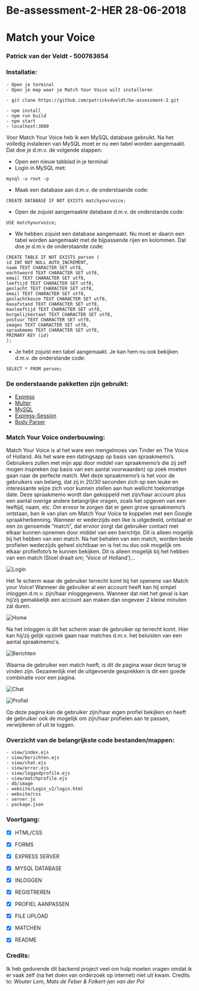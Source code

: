 # Be-assessment-2-HER 28-06-2018
# Match your Voice
### Patrick van der Veldt - 500763654

### Installatie:
```
- Open je terminal
- Open je map waar je Match Your Voice wilt installeren
```
```
- git clone https://github.com/patrickvdveldt/be-assessment-2.git
```
```
- npm install
- npm run build
- npm start
- localhost:3000
```

Voor Match Your Voice heb ik een MySQL database gebruikt. Na het volledig instaleren van MySQL moet er nu een tabel worden aangemaakt. Dat doe je d.m.v. de volgende stappen:
- Open een nieuw tabblad in je terminal
- Login in MySQL met:   
```
mysql -u root -p
```
- Maak een database aan d.m.v. de onderstaande code:
```
CREATE DATABASE IF NOT EXISTS matchyourvoice;
```
- Open de zojuist aangemaakte database d.m.v. de onderstande code:
```
USE matchyourvoice;
```
- We hebben zojuist een database aangemaakt. Nu moet er daarin een tabel worden aangemaakt met de bijpassende rijen en kolommen. Dat doe je d.m.v de onderstaande code:
```
CREATE TABLE IF NOT EXISTS person (
id INT NOT NULL AUTO_INCREMENT,
naam TEXT CHARACTER SET utf8,
wachtwoord TEXT CHARACTER SET utf8,
email TEXT CHARACTER SET utf8,
leeftijd TEXT CHARACTER SET utf8,
geslacht TEXT CHARACTER SET utf8,
email TEXT CHARACTER SET utf8,
geslachtkeuze TEXT CHARACTER SET utf8,
maxafstand TEXT CHARACTER SET utf8,
maxleeftijd TEXT CHARACTER SET utf8,
burgelijkestaat TEXT CHARACTER SET utf8,
postuur TEXT CHARACTER SET utf8,
images TEXT CHARACTER SET utf8,
spraakmemo TEXT CHARACTER SET utf8,
PRIMARY KEY (id)
);
```
- Je hebt zojuist een tabel aangemaakt. Je kan hem nu ook bekijken d.m.v. de onderstande code:
```
SELECT * FROM person;
```

### De onderstaande pakketten zijn gebruikt:
- [Express](https://github.com/expressjs/express)
- [Multer](https://github.com/expressjs/multer)
- [MySQL](https://github.com/mysqljs/mysql)
- [Express-Session](https://github.com/expressjs/session)
- [Body Parser](https://github.com/expressjs/body-parser)

### Match Your Voice onderbouwing:
Match Your Voice is al het ware een mengelmoes van Tinder en The Voice of Holland.
Als het ware een datingsapp op basis van spraakmemo’s.
Gebruikers zullen met mijn app door middel van spraakmemo’s die zij zelf mogen inspreken (op basis van een aantal voorwaarden) op zoek moeten gaan naar de perfecte match.
Met deze spraakmemo’s is het voor de gebruikers van belang, dat zij in 20/30 seconden zich op een leuke en interessante wijze zich voor kunnen stellen aan hun wellicht toekomstige date. Deze spraakmemo wordt dan gekoppeld met zijn/haar account plus een aantal overige andere belangrijke vragen, zoals het opgeven van een leeftijd, naam, etc.
Om ervoor te zorgen dat er geen grove spraakmemo’s ontstaan, ben ik van plan om Match Your Voice te koppelen met een Google spraakherkenning.
Wanneer er wederzijds een like is uitgedeeld, ontstaat er een zo genoemde “match”, dat ervoor zorgt dat gebruiker contact met elkaar kunnen opnemen door middel van een berichtje. Dit is alleen mogelijk bij het hebben van een match.
Na het behalen van een match, worden beide profielen wederzijds geheel zichtbaar en is het nu dus ook mogelijk om elkaar profielfoto’s te kunnen bekijken. Dit is alleen mogelijk bij het hebben van een match (Stoel draait om; ‘Voice of Holland’)…

![Login](https://github.com/patrickvdveldt/matchyourvoice/blob/master/db/image/login.png)

Het 1e scherm waar de gebruiker terrecht komt bij het openene van Match your Voice!
Wanneer de gebruiker al een account heeft kan hij simpel inloggen d.m.v. zijn/haar inloggegevens. Wanneer dat niet het geval is kan hij/zij gemakkelijk een account aan maken dan ongeveer 2 kleine minuten zal duren.

![Home](https://github.com/patrickvdveldt/matchyourvoice/blob/master/db/image/home.png)

Na het inloggen is dit het scherm waar de gebruiker op terrecht komt. Hier kan hij/zij gelijk opzoek gaan naar matches d.m.v. het beluisten van een aantal spraakmemo's. 

![Berichten](https://github.com/patrickvdveldt/matchyourvoice/blob/master/db/image/berichten.png)

Waarna de gebruiker een match heeft, is dit de pagina waar deze terug te vinden zijn. Gezamenlijk met de uitgevoerde gesprekken is dit een goede combinatie voor een pagina.

![Chat](https://github.com/patrickvdveldt/matchyourvoice/blob/master/db/image/chat.png)

![Profiel](https://github.com/patrickvdveldt/matchyourvoice/blob/master/db/image/profiel.png)

Op deze pagina kan de gebruiker zijn/haar eigen profiel bekijken en heeft de gebruiker ook de mogelijk om zijn/haar profielen aan te passen, verwijderen of uit te loggen.

### Overzicht van de belangrijkste code bestanden/mappen:
```
- view/index.ejs
- view/berichten.ejs
- view/chat.ejs
- view/error.ejs
- view/loggedprofile.ejs
- view/matchprofile.ejs
- db/image
- website/Login_v2/login.html
- website/css
- server.js
- package.json
```

### Voortgang:
- [x] HTML/CSS
- [x] FORMS
- [x] EXPRESS SERVER
- [x] MYSQL DATABASE
- [x] INLOGGEN
- [x] REGISTREREN
- [x] PROFIEL AANPASSEN
- [x] FILE UPLOAD
- [x] MATCHEN
- [x] README



### Credits:
Ik heb gedurende dit backend project veel om hulp moeten vragen omdat ik er vaak zelf (na het doen van onderzoek op internet) niet uit kwam.
Credits to: *Wouter Lem, Mats de Feber & Folkert-jan van der Pol*

